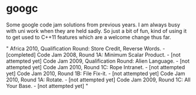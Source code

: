 googc
=====

Some google code jam solutions from previous years. I am always busy with uni work when they are held sadly.
So just a bit of fun, kind of using it to get used to C++11 features which are a welcome change thus far.

"
    Africa 2010, Qualification Round: Store Credit, Reverse Words. - [completed]
    Code Jam 2008, Round 1A: Minimum Scalar Product. - [not attempted yet]
    Code Jam 2009, Qualification Round: Alien Language. - [not attempted yet]
    Code Jam 2010, Round 1C: Rope Intranet. - [not attempted yet]
    Code Jam 2010, Round 1B: File Fix-it. - [not attempted yet]
    Code Jam 2010, Round 1A: Rotate. - [not attempted yet]
    Code Jam 2009, Round 1C: All Your Base. - [not attempted yet]
"
